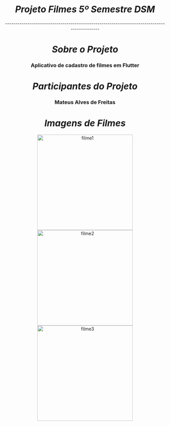 <div align="center">
  <h1> 
    <i> Projeto Filmes 5º Semestre DSM </i>
  </h1>

  <div align="center">--------------------------------------------------------------------------------------------</div>
  <div align="center">
    <h1> 
      <i> Sobre o Projeto</i>
    </h1>
    <h3> 
      Aplicativo de cadastro de filmes em Flutter
    </h3>
  </div>
  <div align="center">
    <h1> 
      <i> Participantes do Projeto</i>
    </h1>
    <h3>Mateus Alves de Freitas</h3>
  </div>


  <!-- Adicione as imagens de filmes aqui -->
  <div align="center">
    <h1> 
      <i> Imagens de Filmes</i>
    </h1>
    <img width="300" alt="filme1" src="https://github.com/mateusalvesf/projeto-filmes/image/filme1.png">
    <img width="300" alt="filme2" src="https://github.com/mateusalvesf/projeto-filmes/image/filme2.png">
    <img width="300" alt="filme3" src="https://github.com/mateusalvesf/projeto-filmes/image/filme3.png">
  </div>
</div>
